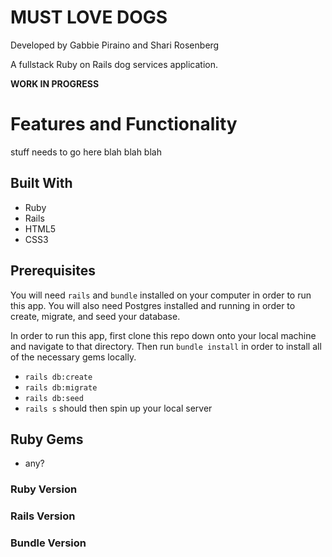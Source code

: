 # MUST LOVE DOGS 
Developed by Gabbie Piraino and Shari Rosenberg 

A fullstack Ruby on Rails dog services application. 

**WORK IN PROGRESS** 

# Features and Functionality 

stuff needs to go here blah blah blah 

## Built With 
* Ruby 
* Rails 
* HTML5
* CSS3

## Prerequisites 

You will need `rails` and `bundle` installed on your computer in order to run this app. You will also need Postgres installed and running in order to create, migrate, and seed your database.

In order to run this app, first clone this repo down onto your local machine and navigate to that directory. Then run `bundle install` in order to install all of the necessary gems locally. 

* `rails db:create`
* `rails db:migrate`
* `rails db:seed` 
* `rails s` should then spin up your local server

## Ruby Gems 
* any? 

### Ruby Version 
### Rails Version 
### Bundle Version 

